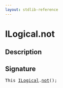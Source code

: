 ```yaml
---
layout: stdlib-reference
---
```


# ILogical\.not

## Description





## Signature 

<pre>
This <a href="/stdlib-reference/interfaces/ILogical/index" class="code_type">ILogical</a>.<a href="/stdlib-reference/interfaces/ILogical/not">not</a>();

</pre>

